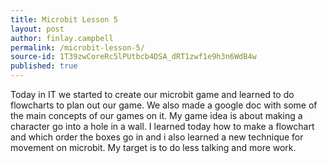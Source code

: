 ```yaml
---
title: Microbit Lesson 5
layout: post
author: finlay.campbell
permalink: /microbit-lesson-5/
source-id: 1T39zwCoreRc5lPUtbcb4DSA_dRT1zwf1e9h3n6WdB4w
published: true
---
```

Today in IT we started to create our microbit game and learned to do flowcharts to plan out our game. We also made a google doc with some of the main concepts of our games on it. My game idea is about making a character go into a hole in a wall. I learned today how to make a flowchart and which order the boxes go in and i also learned a new technique for movement on microbit. My target is to do less talking and more work.

